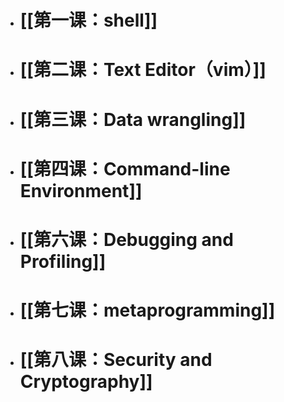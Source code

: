 - # [[第一课：shell]]
- # [[第二课：Text Editor（vim）]]
- # [[第三课：Data wrangling]]
- # [[第四课：Command-line Environment]]
- # [[第六课：Debugging and Profiling]]
- # [[第七课：metaprogramming]]
- # [[第八课：Security and Cryptography]]